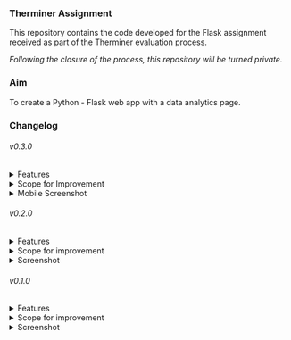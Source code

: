### Therminer Assignment 

This repository contains the code developed for the Flask assignment received as part of the Therminer evaluation process.

*Following the closure of the process, this repository will be turned private.*

### Aim

To create a Python - Flask web app with a data analytics page.

### Changelog


###### v0.3.0

<details>
<summary>Features</summary>

  - Display Count of observations and Standard Deviation values of the generated dataset
  - Make the entire UI responsive enough for mobile usage
  - Fix the `requirements.txt` file
</details>

<details>

  <summary>Scope for Improvement</summary>

  - Prediction Model Accuracy
  - Metrics on graph
  
</details>

<details>
<summary>Mobile Screenshot</summary>
  
![image](https://github.com/user-attachments/assets/4a73cded-662e-45fe-907b-b1d053e069c5)
</details>

###### v0.2.0

<details>
<summary>Features</summary>

  - Display Median and Mean values of the generated dataset
  - Value Forecast for the next 6 hours for the graph (Beta)
  - Confidence interval for the forecast graph
  - Plotly visualisation displaying forecast values and confidence interval values
  - Form fields flushed after Back button
</details>

<details>
<summary>Scope for improvement</summary>

  - Accuracy of the forecasting model for both linear and random graphs is poor
  - Webpage could be made more responsive for mobile devices
</details>

<details>
<summary>Screenshot</summary>

![image](https://github.com/user-attachments/assets/19617e45-33bc-48d0-8fc0-0e31a5e2da48)

</details>


###### v0.1.0

<details>
<summary>Features</summary>
  
- Flask repository creation
- Form for Linear and Random curve data inputs
- Dataset generation based on form inputs
- Plotly Express visualisation based on generated dataet
- Display Minimum and Maximum value of the generated dataset
- Header and footer with necessary styling elements
</details>

<details>
<summary>Scope for improvement</summary>

  - Format the parameter section better
  - Implement a forecasting module
  - Improve UX
</details>

<details>
<summary>Screenshot</summary>
  
![image](https://github.com/user-attachments/assets/f02f90c2-4976-47b3-b407-b2e013eeaf51)
</details>
